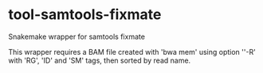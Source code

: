 # tool-samtools-fixmate
 Snakemake wrapper for samtools fixmate

This wrapper requires a BAM file created with 'bwa mem' using option ''-R' with 'RG', 'ID' and 'SM' tags, then sorted by read name.
